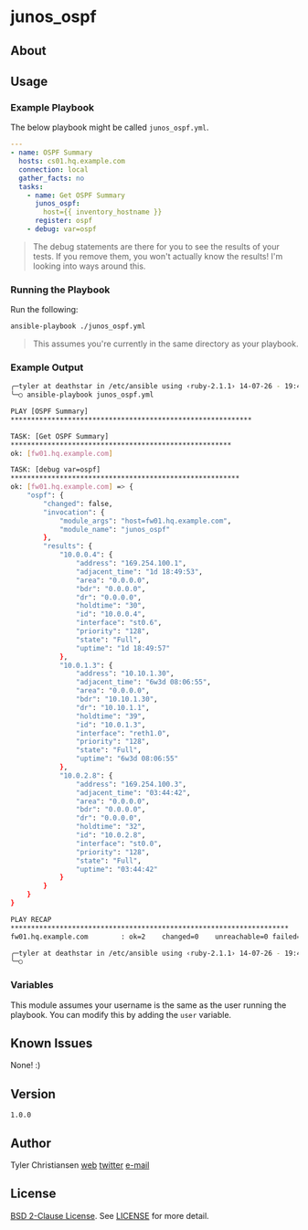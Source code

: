 # junos_ospf

## About

## Usage

### Example Playbook

The below playbook might be called `junos_ospf.yml`.

```yaml
---
- name: OSPF Summary
  hosts: cs01.hq.example.com
  connection: local
  gather_facts: no
  tasks:
    - name: Get OSPF Summary
      junos_ospf:
        host={{ inventory_hostname }}
      register: ospf
    - debug: var=ospf
```

> The debug statements are there for you to see the results of your
> tests.  If you remove them, you won't actually know the results!  I'm
> looking into ways around this.

### Running the Playbook

Run the following:

```bash
ansible-playbook ./junos_ospf.yml
```

> This assumes you're currently in the same directory as your playbook.

### Example Output

```bash
╭─tyler at deathstar in /etc/ansible using ‹ruby-2.1.1› 14-07-26 - 19:41:56
╰─○ ansible-playbook junos_ospf.yml

PLAY [OSPF Summary]
***********************************************************

TASK: [Get OSPF Summary]
******************************************************
ok: [fw01.hq.example.com]

TASK: [debug var=ospf]
********************************************************
ok: [fw01.hq.example.com] => {
    "ospf": {
        "changed": false,
        "invocation": {
            "module_args": "host=fw01.hq.example.com",
            "module_name": "junos_ospf"
        },
        "results": {
            "10.0.0.4": {
                "address": "169.254.100.1",
                "adjacent_time": "1d 18:49:53",
                "area": "0.0.0.0",
                "bdr": "0.0.0.0",
                "dr": "0.0.0.0",
                "holdtime": "30",
                "id": "10.0.0.4",
                "interface": "st0.6",
                "priority": "128",
                "state": "Full",
                "uptime": "1d 18:49:57"
            },
            "10.0.1.3": {
                "address": "10.10.1.30",
                "adjacent_time": "6w3d 08:06:55",
                "area": "0.0.0.0",
                "bdr": "10.10.1.30",
                "dr": "10.10.1.1",
                "holdtime": "39",
                "id": "10.0.1.3",
                "interface": "reth1.0",
                "priority": "128",
                "state": "Full",
                "uptime": "6w3d 08:06:55"
            },
            "10.0.2.8": {
                "address": "169.254.100.3",
                "adjacent_time": "03:44:42",
                "area": "0.0.0.0",
                "bdr": "0.0.0.0",
                "dr": "0.0.0.0",
                "holdtime": "32",
                "id": "10.0.2.8",
                "interface": "st0.0",
                "priority": "128",
                "state": "Full",
                "uptime": "03:44:42"
            }
        }
    }
}

PLAY RECAP
********************************************************************
fw01.hq.example.com        : ok=2    changed=0    unreachable=0 failed=0

╭─tyler at deathstar in /etc/ansible using ‹ruby-2.1.1› 14-07-26 - 19:42:02
╰─○
```

### Variables

This module assumes your username is the same as the user running the
playbook.  You can modify this by adding the `user` variable.

## Known Issues

None!  :)

## Version

`1.0.0`

## Author

Tyler Christiansen
[web][1]
[twitter][2]
<a href="mailto:tyler@oss-stack.io?GitHub - decrypt">e-mail</a>

## License

[BSD 2-Clause License][3].  See [LICENSE][4] for more detail.

[1]: http://oss-stack.io/ "OSS Stack"
[2]: https://twitter.com/oss_stack "Tyler Christiansen (@oss_stack) on Twitter"
[3]: http://opensource.org/licenses/BSD-2-Clause "BSD 2-Clause License"
[4]: LICENSE "BSD 2-Clause License"
